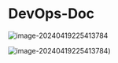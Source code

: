 # DevOps-Doc

![image-20240419225413784](https://gitlab.huanghuanhui.com/root/devops/-/raw/main/devops.png)

![image-20240419225413784](https://github.com/kubelsp/DevOps-Doc/blob/main/devops.png))
